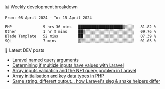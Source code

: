 📊 Weekly development breakdown
<!--START_SECTION:waka-->

```txt
From: 08 April 2024 - To: 15 April 2024

PHP              9 hrs 36 mins   ████████████████████▒░░░░   81.82 %
Other            1 hr 8 mins     ██▒░░░░░░░░░░░░░░░░░░░░░░   09.76 %
Blade Template   52 mins         ██░░░░░░░░░░░░░░░░░░░░░░░   07.39 %
SQL              7 mins          ▒░░░░░░░░░░░░░░░░░░░░░░░░   01.03 %
```

<!--END_SECTION:waka-->

📕 Latest DEV posts
<!-- BLOG-POST-LIST:START -->
- [Laravel named query arguments](https://dev.to/michaelvickersuk/laravel-named-query-arguments-28kd)
- [Determining if multiple inputs have values with Laravel](https://dev.to/michaelvickersuk/determining-if-multiple-inputs-have-values-with-laravel-km6)
- [Array inputs validation and the N+1 query problem in Laravel](https://dev.to/michaelvickersuk/array-inputs-validation-and-the-n1-query-problem-in-laravel-2agb)
- [Array initialisation and key data types in PHP](https://dev.to/michaelvickersuk/array-initialisation-and-key-data-types-in-php-1e5b)
- [Same string, different output... how Laravel&#39;s slug &amp; snake helpers differ](https://dev.to/michaelvickersuk/same-string-different-output-how-laravels-slug-snake-helpers-differ-1ccj)
<!-- BLOG-POST-LIST:END -->
